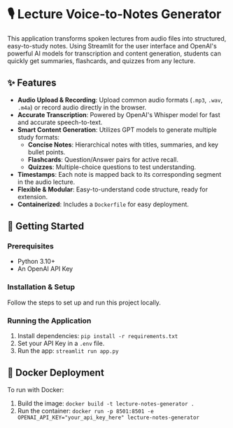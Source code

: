 # 🎙️ Lecture Voice-to-Notes Generator

This application transforms spoken lectures from audio files into structured, easy-to-study notes. Using Streamlit for the user interface and OpenAI's powerful AI models for transcription and content generation, students can quickly get summaries, flashcards, and quizzes from any lecture.

## ✨ Features

- **Audio Upload & Recording**: Upload common audio formats (`.mp3`, `.wav`, `.m4a`) or record audio directly in the browser.
- **Accurate Transcription**: Powered by OpenAI's Whisper model for fast and accurate speech-to-text.
- **Smart Content Generation**: Utilizes GPT models to generate multiple study formats:
    - **Concise Notes**: Hierarchical notes with titles, summaries, and key bullet points.
    - **Flashcards**: Question/Answer pairs for active recall.
    - **Quizzes**: Multiple-choice questions to test understanding.
- **Timestamps**: Each note is mapped back to its corresponding segment in the audio lecture.
- **Flexible & Modular**: Easy-to-understand code structure, ready for extension.
- **Containerized**: Includes a `Dockerfile` for easy deployment.

## 🚀 Getting Started

### Prerequisites

- Python 3.10+
- An OpenAI API Key

### Installation & Setup

Follow the steps to set up and run this project locally.

### Running the Application

1. Install dependencies: `pip install -r requirements.txt`
2. Set your API Key in a `.env` file.
3. Run the app: `streamlit run app.py`

## 🐳 Docker Deployment

To run with Docker:
1. Build the image: `docker build -t lecture-notes-generator .`
2. Run the container: `docker run -p 8501:8501 -e OPENAI_API_KEY="your_api_key_here" lecture-notes-generator`